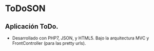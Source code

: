 # ToDoSON
## Aplicación ToDo. 
- Desarrollado con PHP7, JSON, y HTML5. Bajo la arquitectura MVC y FrontController (para las pretty urls).
